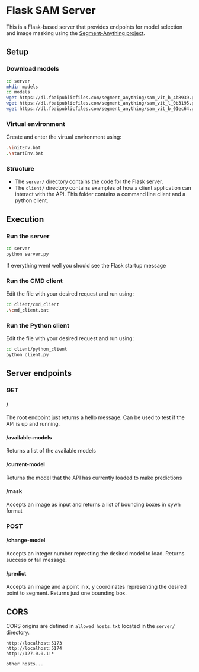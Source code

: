 # Flask SAM Server

This is a Flask-based server that provides endpoints for model selection and image masking using the [Segment-Anything project](https://github.com/facebookresearch/segment-anything).

## Setup

### Download models

```bash
cd server
mkdir models
cd models
wget https://dl.fbaipublicfiles.com/segment_anything/sam_vit_h_4b8939.pth
wget https://dl.fbaipublicfiles.com/segment_anything/sam_vit_l_0b3195.pth
wget https://dl.fbaipublicfiles.com/segment_anything/sam_vit_b_01ec64.pth
```

### Virtual environment

Create and enter the virtual environment using:

```bash
.\initEnv.bat
.\startEnv.bat
```

### Structure

- The `server/` directory contains the code for the Flask server.
- The `client/` directory contains examples of how a client application can interact with the API. This folder contains a command line client and a python client.

## Execution

### Run the server

```bash
cd server
python server.py
```

If everything went well you should see the Flask startup message

### Run the CMD client

Edit the file with your desired request and run using:

```bash
cd client/cmd_client
.\cmd_client.bat
```

### Run the Python client

Edit the file with your desired request and run using:

```bash
cd client/python_client
python client.py
```

## Server endpoints

### GET

#### /

The root endpoint just returns a hello message. Can be used to test if the API is up and running.

#### /available-models

Returns a list of the available models

#### /current-model

Returns the model that the API has currently loaded to make predictions

#### /mask

Accepts an image as input and returns a list of bounding boxes in xywh format

### POST

#### /change-model

Accepts an integer number represting the desired model to load. Returns success or fail message.

#### /predict

Accepts an image and a point in x, y coordinates representing the desired point to segment. Returns just one bounding box.

## CORS

CORS origins are defined in  ```allowed_hosts.txt``` located in the ```server/``` directory.

```
http://localhost:5173
http://localhost:5174
http://127.0.0.1:*

other hosts...
```
